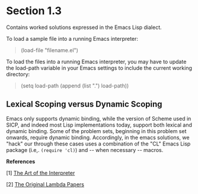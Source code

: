 Section 1.3
=========== 

Contains worked solutions expressed in the Emacs Lisp dialect.

To load a sample file into a running Emacs interpreter:

> (load-file "filename.el")

To load the files into a running Emacs interpreter, you may have to update the load-path variable in your Emacs settings to include the current working directory:

> (setq load-path (append (list ".") load-path))

Lexical Scoping versus Dynamic Scoping
-------------------------------------- 

Emacs only supports dynamic binding, while the version of Scheme used in SICP, and indeed most Lisp implementations today, support both lexical and dynamic binding. Some of the problem sets, beginning in this problem set onwards, require dynamic binding. Accordingly, in the emacs solutions, we "hack" our through these cases uses a combination of the "CL" Emacs Lisp package (i.e,. ```(require 'cl)```) and -- when necessary -- macros.

**References**

[1] [The Art of the Interpreter](http://dspace.mit.edu/bitstream/handle/1721.1/6094/AIM-453.pdf)

[2] [The Original Lambda Papers](http://library.readscheme.org/page1.html)
